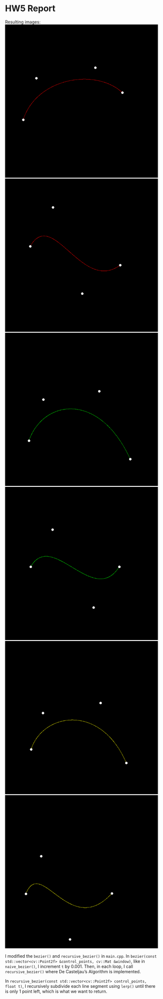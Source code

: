 # HW5 Report

Resulting images:\
![naive bezier 1](./naive_bezier_curve_0.png)\
![naive 2](./naive_bezier_curve_1.png)\
![recursive bezier 1](./recursive_bezier_curve_0.png)\
![recursive 2](./recursive_bezier_curve_1.png)\
![both naive and recursive bezier 1](./yellow_bezier_curve_0.png)\
![both 2](./yellow_bezier_curve_1.png)

I modified the `bezier()` and `recursive_bezier()` in `main.cpp`.
In `bezier(const std::vector<cv::Point2f> &control_points, cv::Mat &window)`, like in `naive_bezier()`, I increment `t` by 0.001. Then, in each loop, I call `recursive_bezier()` where De Casteljau’s Algorithm is implemented.

In `recursive_bezier(const std::vector<cv::Point2f> control_points, float t)`, I recursively subdivide each line segment using `lerp()` until there is only 1 point left, which is what we want to return.
